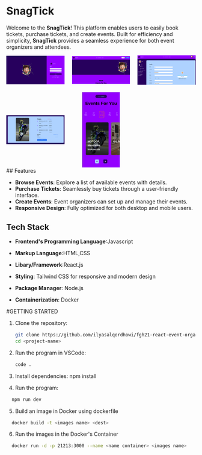 # SnagTick

Welcome to the **SnagTick**! This platform enables users to easily book tickets, purchase tickets, and create events. Built for efficiency and simplicity, **SnagTick** provides a seamless experience for both event organizers and attendees.

<div style="display: grid; grid-template-columns: repeat(3, 1fr); gap: 20px; grid-template-rows: auto auto; align-items: center; justify-items: center">
<img src="./src/assets/imgPortfolio/SnagTick-login.png" alt="login" width="400">
   <img src="./src/assets/imgPortfolio/SnagTick-Home.png" alt="Home" width="400" >
     <img src="./src/assets/imgPortfolio/SnagTick-Profile.png" alt="Profile" width="400">
      <img src="./src/assets/imgPortfolio/SnagTick-Transction.png" alt="Transction"width="400" >
    <img src="./src/assets/imgPortfolio/SnagTick-Mobile.png" alt="Mobile" width="100">
</div>
## Features

- **Browse Events**: Explore a list of available events with details.
- **Purchase Tickets**: Seamlessly buy tickets through a user-friendly interface.
- **Create Events**: Event organizers can set up and manage their events.
- **Responsive Design**: Fully optimized for both desktop and mobile users.

## Tech Stack

- **Frontend's Programming Language**:Javascript

- **Markup Language**:HTML,CSS
- **Libary/Framework**:React.js
- **Styling**: Tailwind CSS for responsive and modern design
- **Package Manager**: Node.js
- **Containerization**: Docker

#GETTING STARTED

1. Clone the repository:

   ```bash
   git clone https://github.com/ilyasalqordhowi/fgh21-react-event-organizer.git
   cd <project-name>
   ```

2. Run the program in VSCode:
   ```sh
   code .
   ```
3. Install dependencies:
   npm install

4. Run the program:

```sh
  npm run dev
```

5. Build an image in Docker using dockerfile

```sh
  docker build -t <images name> <dest>
```

6. Run the images in the Docker's Container

```sh
  docker run -d -p 21213:3000 --name <name container> <images name>
```
